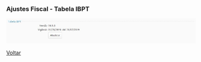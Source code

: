### Ajustes Fiscal - Tabela IBPT







![](images/ajustes_fiscal_tabelaibpt.jpg)





[Voltar](ajustes_fiscal.md)